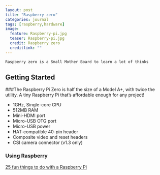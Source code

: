 ```yaml
---
layout: post
title: "Raspberry zero"
categories: journal
tags: [raspberry,hardware]
image:
  feature: Raspberry-pi.jpg
  teaser: Raspberry-pi.jpg
  credit: Raspberry zero 
  creditlink: ""
---
```


``Raspberry zero is a Small Mother Board to learn a lot of thinks``

## Getting Started

###The Raspberry Pi Zero is half the size of a Model A+, with twice the utility. A tiny Raspberry Pi that’s affordable enough for any project!

* 1GHz, Single-core CPU
* 512MB RAM
* Mini-HDMI port
* Micro-USB OTG port
* Micro-USB power
* HAT-compatible 40-pin header
* Composite video and reset headers
* CSI camera connector (v1.3 only)


### Using Raspberry
[25 fun things to do with a Raspberry Pi](https://www.cnet.com/how-to/25-fun-things-to-do-with-a-raspberry-pi/)
